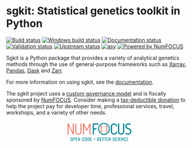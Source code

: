 # sgkit: Statistical genetics toolkit in Python
[![Build status](https://github.com/sgkit-dev/sgkit/workflows/Build/badge.svg?branch=main)](https://github.com/sgkit-dev/sgkit/actions?query=workflow%3A%22Build%22+branch%3Amain)
[![Windows build status](https://github.com/sgkit-dev/sgkit/workflows/Windows/badge.svg?branch=main)](https://github.com/sgkit-dev/sgkit/actions?query=workflow%3A%22Windows%22+branch%3Amain)
[![Documentation status](https://github.com/sgkit-dev/sgkit/workflows/Docs/badge.svg?branch=main)](https://sgkit-dev.github.io/sgkit/)
[![Validation status](https://github.com/sgkit-dev/sgkit/workflows/Validation/badge.svg?branch=main)](https://github.com/sgkit-dev/sgkit/actions?query=workflow%3A%22Validation%22+branch%3Amain)
[![Upstream status](https://github.com/sgkit-dev/sgkit/workflows/Upstream/badge.svg?branch=main)](https://github.com/sgkit-dev/sgkit/actions?query=workflow%3A%22Upstream%22+branch%3Amain)
[![asv](https://img.shields.io/badge/Benchmarked%20by-asv-green.svg?style=flat)](https://sgkit-dev.github.io/sgkit-benchmarks-asv/)
[![Powered by NumFOCUS](https://img.shields.io/badge/powered%20by-NumFOCUS-orange.svg?style=flat&colorA=E1523D&colorB=007D8A)](http://numfocus.org)

Sgkit is a Python package that provides a variety of analytical genetics methods through the use of
general-purpose frameworks such as [Xarray](http://xarray.pydata.org/en/stable/), [Pandas](https://pandas.pydata.org/docs/),
[Dask](https://docs.dask.org/en/latest/) and [Zarr](https://zarr.readthedocs.io/en/stable/).

For more information on using sgkit, see the [documentation](https://sgkit-dev.github.io/sgkit/).

[//]: # (numfocus-fiscal-sponsor-attribution)

The sgkit project uses a [custom governance model](./GOVERNANCE.md) 
and is fiscally sponsored by [NumFOCUS](https://numfocus.org/). Consider making 
a [tax-deductible donation](https://numfocus.org/donate-to-sgkit) to help the project 
pay for developer time, professional services, travel, workshops, and a variety of other needs.

<div align="center">
  <a href="https://numfocus.org/donate-to-sgkit">
    <img height="60px" 
         src="https://raw.githubusercontent.com/numfocus/templates/master/images/numfocus-logo.png" 
         align="center">
  </a>
</div>
<br>
